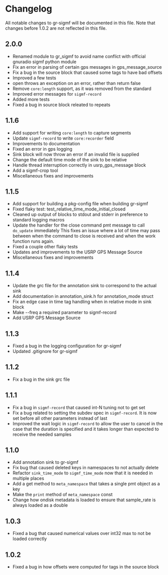 # Changelog
All notable changes to gr-sigmf will be documented in this file.
Note that changes before 1.0.2 are not reflected in this file.

## 2.0.0

* Renamed module to gr_sigmf to avoid name conflict with official gnuradio sigmf python module
* Fix an error in parsing of certain gps messages in gps_message_source
* Fix a bug in the source block that caused some tags to have bad offsets
* Improved a few tests
* open throws an exception on an error, rather than return false
* Remove `core:length` support, as it was removed from the standard
* Improved error messages for `sigmf-record`
* Added more tests
* Fixed a bug in source block releated to repeats

## 1.1.6
* Add support for writing `core:length` to capture segments
* Update `sigmf-record` to write `core:recorder` field
* Improvements to documentation
* Fixed an error in gps logging
* Sink block will now throw an error if an invalid file is supplied
* Change the default time mode of the sink to be relative
* Handle thread interruption correctly in usrp_gps_message block
* Add a sigmf-crop tool
* Miscellaneous fixes and improvements

## 1.1.5

* Add support for building a pkg-config file when building gr-sigmf
* Fixed flaky test: test_relative_time_mode_initial_closed
* Cleaned up output of blocks to stdout and stderr in preference to standard logging macros
* Update the handler for the close command pmt message to call `do_update` immediately
  This fixes an issue where a lot of time may pass between when the command to
  close is received and when the work function runs again.
* Fixed a couple other flaky tests
* Updates and improvements to the USRP GPS Message Source
* Miscellaneous fixes and improvements

## 1.1.4

* Update the grc file for the annotation sink to correspond to the actual sink
* Add documentation in annotation_sink.h for annotation_mode struct
* Fix an edge case in time tag handling when in relative mode in sink block
* Make --freq a required parameter to sigmf-record
* Add USRP GPS Message Source

## 1.1.3

* Fixed a bug in the logging configuration for gr-sigmf
* Updated .gitignore for gr-sigmf

## 1.1.2

* Fix a bug in the sink grc file

## 1.1.1

* Fix a bug in `sigmf-record` that caused int-N tuning not to get set
* Fix a bug related to setting the subdev spec in  `sigmf-record`. It is now set before all other parameters instead of last
* Improved the wait logic in `sigmf-record` to allow the user to cancel in the case that the duration is specified and it takes longer than expected to receive the needed samples

## 1.1.0

* Add annotation sink to gr-sigmf
* Fix bug that caused deleted keys in namespaces to not actually delete
* Refactor `sink_time_mode` to `sigmf_time_mode` now that it is needed in multiple places
* Add a get method to `meta_namespace` that takes a single pmt object as a key
* Make the `print` method of `meta_namespace` const
* Change how ondisk metadata is loaded to ensure that sample_rate is always loaded as a double

## 1.0.3

* Fixed a bug that caused numerical values over int32 max to not be loaded correctly

## 1.0.2

* Fixed a bug in how offsets were computed for tags in the source block